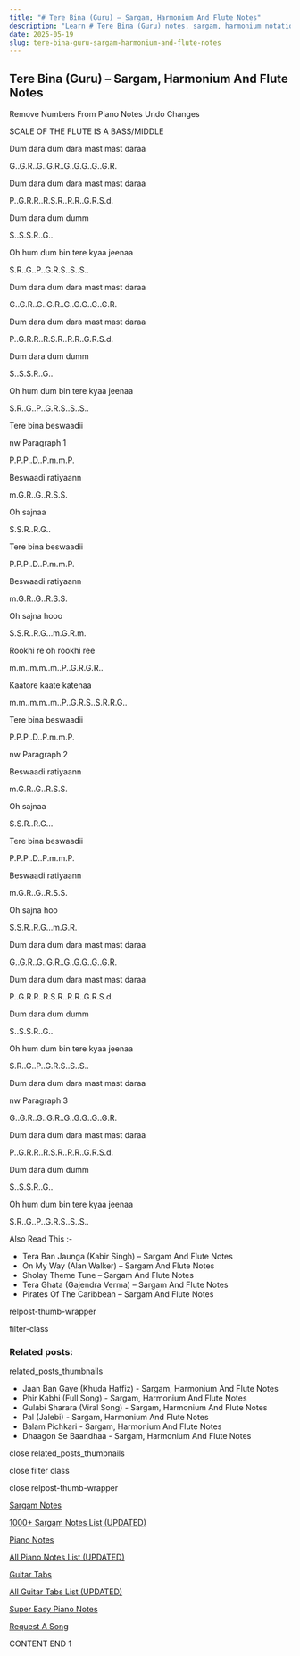 ```yaml
---
title: "# Tere Bina (Guru) – Sargam, Harmonium And Flute Notes"
description: "Learn # Tere Bina (Guru) notes, sargam, harmonium notations and flute notes. Easy step-by-step tutorial for beginners."
date: 2025-05-19
slug: tere-bina-guru-sargam-harmonium-and-flute-notes
---
```


## Tere Bina (Guru) – Sargam, Harmonium And Flute Notes

Remove Numbers From Piano Notes
Undo Changes

SCALE OF THE FLUTE IS A BASS/MIDDLE

Dum dara dum dara mast mast daraa

G..G.R..G..G.R..G..G.G..G..G.R.

Dum dara dum dara mast mast daraa

P..G.R.R..R.S.R..R.R..G.R.S.d.

Dum dara dum dumm

S..S.S.R..G..

Oh hum dum bin tere kyaa jeenaa

S.R..G..P..G.R.S..S..S..

Dum dara dum dara mast mast daraa

G..G.R..G..G.R..G..G.G..G..G.R.

Dum dara dum dara mast mast daraa

P..G.R.R..R.S.R..R.R..G.R.S.d.

Dum dara dum dumm

S..S.S.R..G..

Oh hum dum bin tere kyaa jeenaa

S.R..G..P..G.R.S..S..S..

Tere bina beswaadii

nw Paragraph 1

P.P.P..D..P.m.m.P.

Beswaadi ratiyaann

m.G.R..G..R.S.S.

Oh sajnaa

S.S.R..R.G..

Tere bina beswaadii

P.P.P..D..P.m.m.P.

Beswaadi ratiyaann

m.G.R..G..R.S.S.

Oh sajna hooo

S.S.R..R.G…m.G.R.m.

Rookhi re oh rookhi ree

m.m..m.m..m..P..G.R.G.R..

Kaatore kaate katenaa

m.m..m.m..m..P..G.R.S..S.R.R.G..

Tere bina beswaadii

P.P.P..D..P.m.m.P.

nw Paragraph 2

Beswaadi ratiyaann

m.G.R..G..R.S.S.

Oh sajnaa

S.S.R..R.G…

Tere bina beswaadii

P.P.P..D..P.m.m.P.

Beswaadi ratiyaann

m.G.R..G..R.S.S.

Oh sajna hoo

S.S.R..R.G…m.G.R.

Dum dara dum dara mast mast daraa

G..G.R..G..G.R..G..G.G..G..G.R.

Dum dara dum dara mast mast daraa

P..G.R.R..R.S.R..R.R..G.R.S.d.

Dum dara dum dumm

S..S.S.R..G..

Oh hum dum bin tere kyaa jeenaa

S.R..G..P..G.R.S..S..S..

Dum dara dum dara mast mast daraa

nw Paragraph 3

G..G.R..G..G.R..G..G.G..G..G.R.

Dum dara dum dara mast mast daraa

P..G.R.R..R.S.R..R.R..G.R.S.d.

Dum dara dum dumm

S..S.S.R..G..

Oh hum dum bin tere kyaa jeenaa

S.R..G..P..G.R.S..S..S..

Also Read This :-

* Tera Ban Jaunga (Kabir Singh) – Sargam And Flute Notes
* On My Way (Alan Walker) – Sargam And Flute Notes
* Sholay Theme Tune – Sargam And Flute Notes
* Tera Ghata (Gajendra Verma) – Sargam And Flute Notes
* Pirates Of The Caribbean – Sargam And Flute Notes

relpost-thumb-wrapper

filter-class

### Related posts:

related_posts_thumbnails

* Jaan Ban Gaye (Khuda Haffiz)  - Sargam, Harmonium And Flute Notes
* Phir Kabhi (Full Song) - Sargam, Harmonium And Flute Notes
* Gulabi Sharara (Viral Song) - Sargam, Harmonium And Flute Notes
* Pal (Jalebi) - Sargam, Harmonium And Flute Notes
* Balam Pichkari - Sargam, Harmonium And Flute Notes
* Dhaagon Se Baandhaa - Sargam, Harmonium And Flute Notes

close related_posts_thumbnails

close filter class

close relpost-thumb-wrapper

[Sargam Notes](/sargam-notes.html)

[1000+ Sargam Notes List (UPDATED)](/all-songs-list-sargam-notes.html)

[Piano Notes](/piano-notes.html)

[All Piano Notes List (UPDATED)](/all-songs-list-piano-notes.html)

[Guitar Tabs](/guitar-tabs.html)

[All Guitar Tabs List (UPDATED)](/all-songs-list-guitar-tabs.html)

[Super Easy Piano Notes](https://studywall.in/)

[Request A Song](/request-a-song.html)

CONTENT END 1

